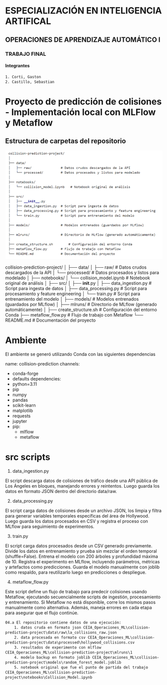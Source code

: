# ESPECIALIZACIÓN EN INTELIGENCIA ARTIFICAL
## OPERACIONES DE APRENDIZAJE AUTOMÁTICO I
### TRABAJO FINAL
#### Integrantes
    1. Corti, Gaston
    2. Castillo, Sebastian

# Proyecto de predicción de colisiones - Implementación local con MLFlow y Metaflow

## Estructura de carpetas del repositorio

![alt text](image.png)

collision-prediction-project/
│
├── data/
│   ├── raw/               # Datos crudos descargados de la API
│   └── processed/         # Datos procesados y listos para modelado
│
├── notebooks/
│   └── collision_model.ipynb   # Notebook original de análisis
│
├── src/
│   ├── __init__.py
│   ├── data_ingestion.py  # Script para ingesta de datos
│   ├── data_processing.py # Script para procesamiento y feature engineering
│   └── train.py           # Script para entrenamiento del modelo
│
├── models/                # Modelos entrenados (guardados por MLflow)
│
├── mlruns/                # Directorio de MLflow (generado automáticamente)
│
├── create_structure.sh        # Configuración del entorno Conda
├── metaflow_flow.py       # Flujo de trabajo con Metaflow
└── README.md              # Documentación del proyecto

# Ambiente

El ambiente se generó utilizando Conda con las siguientes dependencias

name: collision-prediction
channels:
  - conda-forge
  - defaults
dependencies:
  - python=3.11
  - pip
  - numpy
  - pandas
  - scikit-learn
  - matplotlib
  - requests
  - jupyter
  - pip:
    - mlflow
    - metaflow

# src scripts

01. data_ingestion.py

El script descarga datos de colisiones de tráfico desde una API pública de Los Ángeles en bloques, manejando errores y reintentos. Luego guarda los datos en formato JSON dentro del directorio data/raw.

02. data_processing.py

El script carga datos de colisiones desde un archivo JSON, los limpia y filtra para generar variables temporales específicas del área de Hollywood. Luego guarda los datos procesados en CSV y registra el proceso con MLflow para seguimiento de experimentos.

03. train.py

El script carga datos procesados desde un CSV generado previamente.
Divide los datos en entrenamiento y prueba sin mezclar el orden temporal (shuffle=False).
Entrena el modelo con 200 árboles y profundidad máxima de 10.
Registra el experimento en MLflow, incluyendo parámetros, métricas y artefactos como predicciones.
Guarda el modelo manualmente con joblib como respaldo, para reutilizarlo luego en predicciones o despliegue.

04. metaflow_flow.py

Este script define un flujo de trabajo para predecir colisiones usando Metaflow, ejecutando secuencialmente scripts de ingestión, procesamiento y entrenamiento. Si Metaflow no está disponible, corre los mismos pasos manualmente como alternativa. Además, maneja errores en cada etapa para asegurar que el flujo continúe.

    04.a El repositorio contiene datos de una ejecución:
        1. datos cruda en formato json CEIA_Operaciones_ML\collision-prediction-project\data\raw\la_collisions_raw.json
        2. data procesada en formato csv CEIA_Operaciones_ML\collision-prediction-project\data\processed\hollywood_collisions.csv
        3. resultados de experimento con mlflow CEIA_Operaciones_ML\collision-prediction-project\mlruns\1
        4. modelo backup en formato joblib CEIA_Operaciones_ML\collision-prediction-project\models\random_forest_model.joblib
        5. notebook original que fue el punto de partida del trabajo CEIA_Operaciones_ML\collision-prediction-project\notebooks\Collision_Model.ipynb
